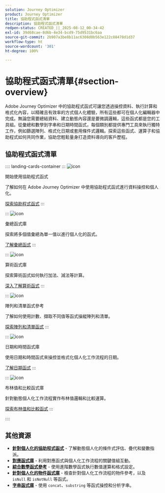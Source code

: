 ```yaml
---
solution: Journey Optimizer
product: Journey Optimizer
title: 協助程式函式清單
description: 協助程式函式清單
redpen-status: CREATED_||_2025-08-12_00-34-42
exl-id: 39d68cae-8d6b-4e34-bcd9-75d9531bc6aa
source-git-commit: 2b907a3be8b11ac6308d0b563e122c88478d1d37
workflow-type: ht
source-wordcount: '301'
ht-degree: 100%

---
```


# 協助程式函式清單{#section-overview}

Adobe Journey Optimizer 中的協助程式函式可讓您透過操控資料、執行計算和格式化內容，以精確且有效率的方式個人化體驗，所有這些都可在個人化編輯器中完成。無論您需要總結資料、建立動態內容還是要微調邏輯，這些函式都是您的工具組。從彙總和數學到字串和日期時間函式，每個類別都提供專門工具來執行獨特工作，例如篩選陣列、格式化日期或套用條件式邏輯。探索這些函式、運算子和協助程式如何共同作業，協助您輕鬆量身打造資料導向的客戶歷程。

## 協助程式函式清單

:::: landing-cards-container
:::
![icon](https://cdn.experienceleague.adobe.com/icons/circle-play.svg)

開始使用協助程式函式

了解如何在 Adobe Journey Optimizer 中使用協助程式函式進行資料操控和個人化。

[探索協助程式函式](../using/personalization/functions/functions.md)
:::

:::
![icon](https://cdn.experienceleague.adobe.com/icons/list-check.svg)

彙總函式庫

探索將多個值彙總為單一值以進行個人化的函式。

[了解彙總函式](../using/personalization/functions/aggregation.md)
:::

:::
![icon](https://cdn.experienceleague.adobe.com/icons/code-branch.svg?lang=zh-Hant)

算術函式庫

探索算術函式如何執行加法、減法等計算。

[深入了解算術函式](../using/personalization/functions/arithmetic-functions.md)
:::

:::
![icon](https://cdn.experienceleague.adobe.com/icons/code-branch.svg?lang=zh-Hant)

陣列和清單函式參考

了解如何使用計數、擷取不同值等函式操縱陣列和清單。

[探索陣列和清單函式](../using/personalization/functions/arrays-list.md)
:::

:::
![icon](https://cdn.experienceleague.adobe.com/icons/calendar-alt.svg)

日期和時間函式庫

使用日期和時間函式來操控並格式化個人化工作流程的日期。

[了解日期函式](../using/personalization/functions/dates.md)
:::

:::
![icon](https://cdn.experienceleague.adobe.com/icons/code-branch.svg?lang=zh-Hant)

布林值和比較函式庫

針對動態個人化工作流程實作布林值邏輯和比較運算。

[探索布林值和比較函式](../using/personalization/functions/operators.md)
:::

::::


## 其他資源

- **[針對個人化的協助程式函式](../using/personalization/functions/helpers.md)** - 了解動態個人化的條件式評估、疊代和變數指派。
- **[對應函式庫](../using/personalization/functions/maps.md)** - 利用對應函式與個人化工作流程的關鍵值組互動。
- **[綜合數學函式參考](../using/personalization/functions/math.md)** - 使用進階數學函式執行數值運算和格式設定。
- **[針對個人化的物件函式庫](../using/personalization/functions/objects.md)** - 檢查針對個人化工作流程的物件參考，以及 `isNull` 和 `isNotNull` 等函式。
- **[字串函式庫](../using/personalization/functions/string.md)** - 使用 `concat`、`substring` 等函式操控和分析字串。
